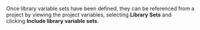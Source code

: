 Once library variable sets have been defined, they can be referenced from a project by viewing the project variables, selecting **Library Sets** and clicking **Include library variable sets**.